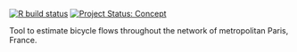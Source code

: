 <!-- README.md is generated from README.Rmd. Please edit that file -->

[![R build
status](https://github.com/UrbanAnalyst/paris-bikes/workflows/R-CMD-check/badge.svg)](https://github.com/UrbanAnalyst/paris-bikes/actions?query=workflow%3AR-CMD-check)
[![Project Status:
Concept](https://www.repostatus.org/badges/latest/concept.svg)](https://www.repostatus.org/#concept)

Tool to estimate bicycle flows throughout the network of metropolitan
Paris, France.
